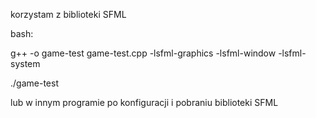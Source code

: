 korzystam z biblioteki SFML

bash:

g++ -o game-test game-test.cpp -lsfml-graphics -lsfml-window -lsfml-system

./game-test

lub w innym programie po konfiguracji i pobraniu biblioteki SFML
